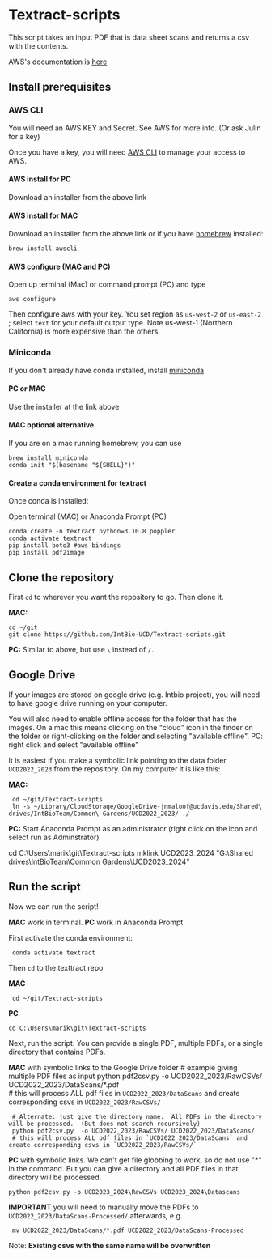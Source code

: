 # Textract-scripts
This script takes an input PDF that is data sheet scans and returns a csv with the contents.

AWS's documentation is [here](https://docs.aws.amazon.com/textract/index.html)

## Install prerequisites

### AWS CLI

You will need an AWS KEY and Secret.  See AWS for more info.  (Or ask Julin for a key)

Once you have a key, you will need [AWS CLI](https://aws.amazon.com/cli/) to manage your access to AWS.

#### AWS install for PC 

Download an installer from the above link

#### AWS install for MAC

Download an installer from the above link or if you have [homebrew](https://brew.sh/) installed:

    brew install awscli

#### AWS configure (MAC and PC)

Open up terminal (Mac) or command prompt (PC) and type

    aws configure

Then configure aws with your key.   You set region as `us-west-2` or `us-east-2` ; select `text` for your default output type.  Note us-west-1 (Northern California) is more expensive than the others. 

### Miniconda
If you don't already have conda installed, install [miniconda](https://docs.conda.io/en/latest/miniconda.html)

#### PC or MAC
Use the installer at the link above

#### MAC optional alternative
If you are on a mac running homebrew, you can use

    brew install miniconda
    conda init "$(basename "${SHELL}")"

#### Create a conda environment for textract

Once conda is installed:

Open terminal (MAC) or Anaconda Prompt (PC)

    conda create -n textract python=3.10.8 poppler
    conda activate textract
    pip install boto3 #aws bindings
    pip install pdf2image

## Clone the repository
First `cd` to wherever you want the repository to go.  Then clone it.

__MAC:__

    cd ~/git
    git clone https://github.com/IntBio-UCD/Textract-scripts.git

__PC:__
Similar to above, but use `\` instead of `/`.  

## Google Drive
If your images are stored on google drive (e.g. Intbio project), you will need to have google drive running on your computer.

You will also need to enable offline access for the folder that has the images.  On a mac this means clicking on the "cloud" icon in the finder on the folder or right-clicking on the folder and selecting "available offline".  PC: right click and select "available offline"

It is easiest if you make a symbolic link pointing to the data folder `UCD2022_2023` from the repository.  On my computer it is like this:

__MAC:__

     cd ~/git/Textract-scripts
     ln -s ~/Library/CloudStorage/GoogleDrive-jnmaloof@ucdavis.edu/Shared\ drives/IntBioTeam/Common\ Gardens/UCD2022_2023/ ./

__PC:__
Start Anaconda Prompt as an administrator (right click on the icon and select run as Adminstrator)

cd C:\Users\marik\git\Textract-scripts
mklink UCD2023_2024 "G:\Shared drives\IntBioTeam\Common Gardens\UCD2023_2024"

## Run the script
Now we can run the script!

__MAC__ work in terminal.  __PC__ work in Anaconda Prompt

First activate the conda environment:

     conda activate textract

Then `cd` to the texttract repo

__MAC__

     cd ~/git/Textract-scripts

__PC__

    cd C:\Users\marik\git\Textract-scripts
     
Next, run the script.  You can provide a single PDF, multiple PDFs, or a single directory that contains PDFs.

__MAC__ with symbolic links to the Google Drive folder
    # example giving multiple PDF files as input
     python pdf2csv.py  -o UCD2022_2023/RawCSVs/ UCD2022_2023/DataScans/*.pdf   
     # this will process ALL pdf files in `UCD2022_2023/DataScans` and create corresponding csvs in `UCD2022_2023/RawCSVs/`

     # Alternate: just give the directory name.  All PDFs in the directory will be processed.  (But does not search recursively)
     python pdf2csv.py  -o UCD2022_2023/RawCSVs/ UCD2022_2023/DataScans/ 
     # this will process ALL pdf files in `UCD2022_2023/DataScans` and create corresponding csvs in `UCD2022_2023/RawCSVs/`


__PC__ with symbolic links.  We can't get file globbing to work, so do not use "*" in the command. But you can give a directory and all PDF files in that directory will be processed.
    
    python pdf2csv.py -o UCD2023_2024\RawCSVs UCD2023_2024\Datascans
    
__IMPORTANT__ you will need to manually move the PDFs to `UCD2022_2023/DataScans-Processed/` afterwards, e.g.

     mv UCD2022_2023/DataScans/*.pdf UCD2022_2023/DataScans-Processed

Note: __Existing csvs with the same name will be overwritten__

